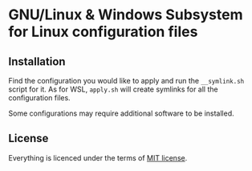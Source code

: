 # GNU/Linux & Windows Subsystem for Linux configuration files

## Installation

Find the configuration you would like to apply and run the `__symlink.sh` script for it.
As for WSL, `apply.sh` will create symlinks for all the configuration files.

Some configurations may require additional software to be installed.


## License
Everything is licenced under the terms of [MIT license](./LICENSE.md).


